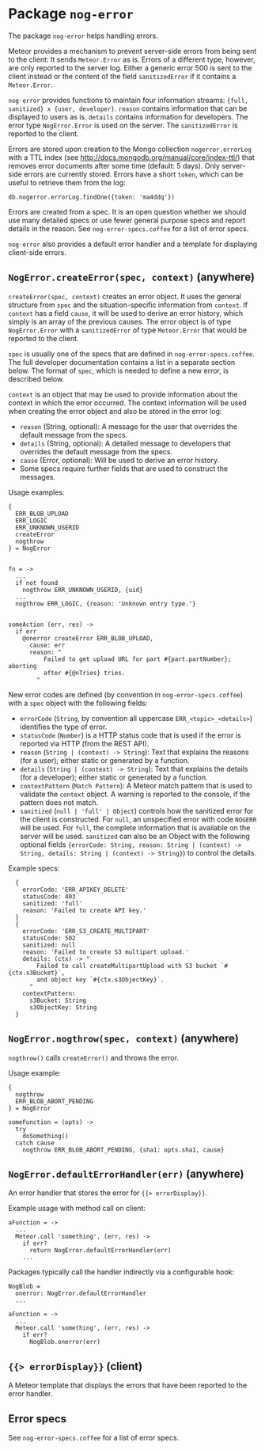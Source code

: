 # Package `nog-error`

The package `nog-error` helps handling errors.

Meteor provides a mechanism to prevent server-side errors from being sent to the
client: It sends `Meteor.Error` as is.  Errors of a different type, however, are
only reported to the server log.  Either a generic error 500 is sent to the
client instead or the content of the field `sanitizedError` if it contains
a `Meteor.Error`.

`nog-error` provides functions to maintain four information streams: `{full,
sanitized} x {user, developer}`.  `reason` contains information that can be
displayed to users as is.  `details` contains information for developers.  The
error type `NogError.Error` is used on the server.  The `sanitizedError` is
reported to the client.

Errors are stored upon creation to the Mongo collection `nogerror.errorLog` with
a TTL index (see <http://docs.mongodb.org/manual/core/index-ttl/>) that removes
error documents after some time (default: 5 days).  Only server-side errors are
currently stored.  Errors have a short `token`, which can be useful to retrieve
them from the log:

```{.javascript}
db.nogerror.errorLog.findOne({token: 'ma4ddq'})
```

Errors are created from a spec.  It is an open question whether we should use
many detailed specs or use fewer general purpose specs and report details in the
reason.  See `nog-error-specs.coffee` for a list of error specs.

`nog-error` also provides a default error handler and a template for displaying
client-side errors.

## `NogError.createError(spec, context)` (anywhere)

`createError(spec, context)` creates an error object.  It uses the general
structure from `spec` and the situation-specific information from `context`.  If
`context` has a field `cause`, it will be used to derive an error history, which
simply is an array of the previous causes.  The error object is of type
`NogError.Error` with a `sanitizedError` of type `Meteor.Error` that would be
reported to the client.

`spec` is usually one of the specs that are defined in `nog-error-specs.coffee`.
The full developer documentation contains a list in a separate section below.
The format of `spec`, which is needed to define a new error, is described below.

`context` is an object that may be used to provide information about the context
in which the error occurred.  The context information will be used when creating
the error object and also be stored in the error log:

 - `reason` (String, optional): A message for the user that overrides the
   default message from the specs.
 - `details` (String, optional): A detailed message to developers that
   overrides the default message from the specs.
 - `cause` (Error, optional): Will be used to derive an error history.
 - Some specs require further fields that are used to construct the messages.

Usage examples:

```{.coffee}
{
  ERR_BLOB_UPLOAD
  ERR_LOGIC
  ERR_UNKNOWN_USERID
  createError
  nogthrow
} = NogError


fn = ->
  ...
  if not found
    nogthrow ERR_UNKNOWN_USERID, {uid}
  ...
  nogthrow ERR_LOGIC, {reason: 'Unknown entry type.'}


someAction (err, res) ->
  if err
    @onerror createError ERR_BLOB_UPLOAD,
      cause: err
      reason: "
          Failed to get upload URL for part #{part.partNumber}; aborting
          after #{@nTries} tries.
        "
```

New error codes are defined (by convention in `nog-error-specs.coffee`) with
a `spec` object with the following fields:

 - `errorCode` (`String`, by convention all uppercase `ERR_<topic>_<details>`)
   identifies the type of error.
 - `statusCode` (`Number`) is a HTTP status code that is used if the error is
   reported via HTTP (from the REST API).
 - `reason` (`String | (context) -> String`): Text that explains the reasons
   (for a user); either static or generated by a function.
 - `details` (`String | (context) -> String`): Text that explains the details
   (for a developer); either static or generated by a function.
 - `contextPattern` (`Match Pattern`): A Meteor match pattern that is used to
   validate the `context` object.  A warning is reported to the console, if the
   pattern does not match.
 - `sanitized` (`null | 'full' | Object`) controls how the sanitized error for
   the client is constructed.  For `null`, an unspecified error with code
   `NOGERR` will be used.  For `full`, the complete information that is
   available on the server will be used.  `sanitized` can also be an Object with
   the following optional fields `{errorCode: String, reason: String | (context)
   -> String, details: String | (context) -> String}`) to control the details.

Example specs:

```{.coffee}
  {
    errorCode: 'ERR_APIKEY_DELETE'
    statusCode: 403
    sanitized: 'full'
    reason: 'Failed to create API key.'
  }
  {
    errorCode: 'ERR_S3_CREATE_MULTIPART'
    statusCode: 502
    sanitized: null
    reason: 'Failed to create S3 multipart upload.'
    details: (ctx) -> "
        Failed to call createMultipartUpload with S3 bucket `#{ctx.s3Bucket}`,
        and object key `#{ctx.s3ObjectKey}`.
      "
    contextPattern:
      s3Bucket: String
      s3ObjectKey: String
  }
```

## `NogError.nogthrow(spec, context)` (anywhere)

`nogthrow()` calls `createError()` and throws the error.

Usage example:

```{.coffee}
{
  nogthrow
  ERR_BLOB_ABORT_PENDING
} = NogError

someFunction = (opts) ->
  try
    doSomething()
  catch cause
    nogthrow ERR_BLOB_ABORT_PENDING, {sha1: opts.sha1, cause}
```

## `NogError.defaultErrorHandler(err)` (anywhere)

An error handler that stores the error for `{{> errorDisplay}}`.

Example usage with method call on client:

```{.coffee}
aFunction = ->
  ...
  Meteor.call 'something', (err, res) ->
    if err?
      return NogError.defaultErrorHandler(err)
    ...
```

Packages typically call the handler indirectly via a configurable hook:

```{.coffee}
NogBlob =
  onerror: NogError.defaultErrorHandler
  ...

aFunction = ->
  ...
  Meteor.call 'something', (err, res) ->
    if err?
      NogBlob.onerror(err)
```

## `{{> errorDisplay}}` (client)

A Meteor template that displays the errors that have been reported to the error
handler.

## Error specs

See `nog-error-specs.coffee` for a list of error specs.
